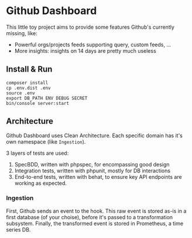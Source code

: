 # Github Dashboard

This little toy project aims to provide some features Github's currently missing, like:

* Powerful orgs/projects feeds supporting query, custom feeds, ...
* More insights: insights on 14 days are pretty much useless

## Install & Run

    composer install
    cp .env.dist .env
    source .env
    export DB_PATH ENV DEBUG SECRET
    bin/console server:start

## Architecture

Github Dashboard uses Clean Architecture. Each specific domain has it's own namespace (like `Ingestion`).

3 layers of tests are used:

1. SpecBDD, written with phpspec, for encompassing good design
2. Integration tests, written with phpunit, mostly for DB interactions
3. End-to-end tests, written with behat, to ensure key API endpoints are working as expected.

### Ingestion

First, Github sends an event to the hook. This raw event is stored as-is in a first database (of your choise), before 
it's passed to a transformation subsystem. Finally, the transformed event is stored in Prometheus, a time series DB. 
